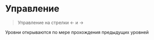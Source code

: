 # Управление
> Управление на стрелки <- и ->

Уровни открываются по мере прохождения предыдущих уровней